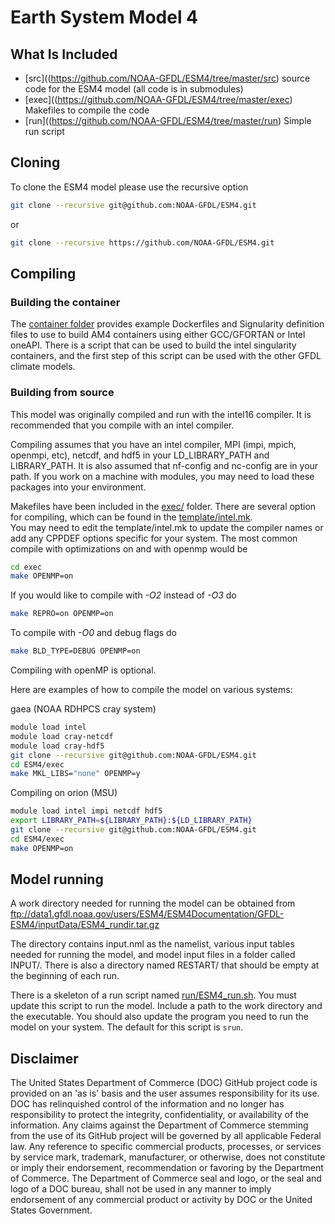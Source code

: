 # Earth System Model 4

## What Is Included
* [src]((https://github.com/NOAA-GFDL/ESM4/tree/master/src) source code for the ESM4 model (all code is in submodules)
* [exec]((https://github.com/NOAA-GFDL/ESM4/tree/master/exec) Makefiles to compile the code 
* [run]((https://github.com/NOAA-GFDL/ESM4/tree/master/run) Simple run script

## Cloning
To clone the ESM4 model please use the recursive option
```bash
git clone --recursive git@github.com:NOAA-GFDL/ESM4.git 
```
or 
```bash
git clone --recursive https://github.com/NOAA-GFDL/ESM4.git
```

## Compiling

### Building the container
The [container folder](container) provides example Dockerfiles and Signularity
definition files to use to build AM4 containers using either GCC/GFORTAN or
Intel oneAPI. There is a script that can be used to build the intel
singularity containers, and the first step of this script can be used with the
other GFDL climate models.


### Building from source
This model was originally compiled and run with the intel16 compiler.
It is recommended that you compile with an intel compiler.

Compiling assumes that you have an intel compiler, MPI (impi, mpich,
openmpi, etc), netcdf, and hdf5 in your LD_LIBRARY_PATH and LIBRARY_PATH.
It is also assumed that nf-config and nc-config are in your path. 
If you work on a machine with modules, you may need to load these 
packages into your environment.

Makefiles have been included in the 
[exec/](https://github.com/NOAA-GFDL/ESM4/tree/master/exec) folder.
There are several option for compiling, which can be found in the 
[template/intel.mk](https://github.com/NOAA-GFDL/ESM4/blob/master/exec/templates/intel.mk).  
You may need to edit the template/intel.mk to update the compiler names
or add any CPPDEF options specific for your system.
The most common compile with optimizations on and with openmp would be 
```bash
cd exec
make OPENMP=on
```
If you would like to compile with *-O2* instead of *-O3* do
```bash
make REPRO=on OPENMP=on
```
To compile with *-O0* and debug flags do
```bash
make BLD_TYPE=DEBUG OPENMP=on
```
Compiling with openMP is optional.


Here are examples of how to compile the model on various systems:

gaea (NOAA RDHPCS cray system)
```bash
module load intel
module load cray-netcdf
module load cray-hdf5
git clone --recursive git@github.com:NOAA-GFDL/ESM4.git
cd ESM4/exec
make MKL_LIBS="none" OPENMP=y
```
Compiling on orion (MSU)
```bash
module load intel impi netcdf hdf5
export LIBRARY_PATH=${LIBRARY_PATH}:${LD_LIBRARY_PATH}
git clone --recursive git@github.com:NOAA-GFDL/ESM4.git
cd ESM4/exec
make OPENMP=on
```

## Model running
A work directory needed for running the model can be obtained from
ftp://data1.gfdl.noaa.gov/users/ESM4/ESM4Documentation/GFDL-ESM4/inputData/ESM4_rundir.tar.gz

The directory contains input.nml as the namelist, various input tables needed
for running the model, and model input files in a folder called INPUT/.  There
is also a directory named RESTART/ that should be empty at the beginning of
each run. 

There is a skeleton of a run script named [run/ESM4_run.sh](https://github.com/NOAA-GFDL/ESM4/blob/master/run/ESM4_run.sh).  You must update this
script to run the model.  Include a path to the work directory and the executable.
You should also update the program you need to run the model on your system.  The
default for this script is `srun`.


## Disclaimer

The United States Department of Commerce (DOC) GitHub project code is provided
on an 'as is' basis and the user assumes responsibility for its use. DOC has
relinquished control of the information and no longer has responsibility to
protect the integrity, confidentiality, or availability of the information. Any
claims against the Department of Commerce stemming from the use of its GitHub
project will be governed by all applicable Federal law. Any reference to
specific commercial products, processes, or services by service mark,
trademark, manufacturer, or otherwise, does not constitute or imply their
endorsement, recommendation or favoring by the Department of Commerce. The
Department of Commerce seal and logo, or the seal and logo of a DOC bureau,
shall not be used in any manner to imply endorsement of any commercial product
or activity by DOC or the United States Government.

